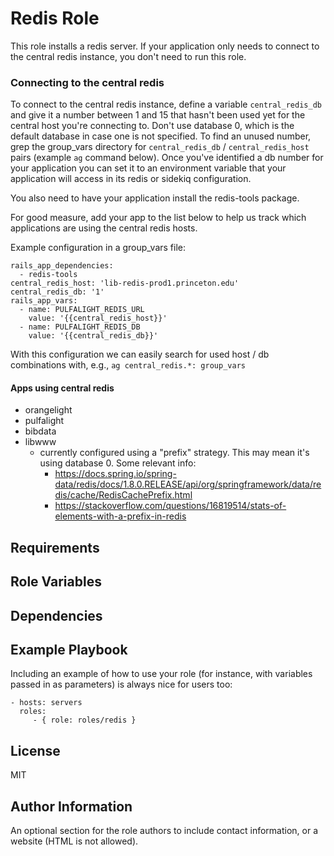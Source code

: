 Redis Role
=========

This role installs a redis server. If your application only needs to connect to
the central redis instance, you don't need to run this role.

### Connecting to the central redis

To connect to the central redis instance, define a variable `central_redis_db` and
give it a number between 1 and 15 that hasn't been used yet for the central host
you're connecting to. Don't use database
0, which is the default database in case one is not specified. To find an unused
number, grep the group_vars directory for `central_redis_db` /
`central_redis_host` pairs (example `ag` command below). Once you've
identified a db number for your application you can set it to an environment
variable that your application will access in its redis or sidekiq
configuration.

You also need to have your application install the redis-tools package.

For good measure, add your app to the list below to help us track which
applications are using the central redis hosts.

Example configuration in a group_vars file:

```
rails_app_dependencies:
  - redis-tools
central_redis_host: 'lib-redis-prod1.princeton.edu'
central_redis_db: '1'
rails_app_vars:
  - name: PULFALIGHT_REDIS_URL
    value: '{{central_redis_host}}'
  - name: PULFALIGHT_REDIS_DB
    value: '{{central_redis_db}}'
```

With this configuration we can easily search for used host / db combinations
with, e.g., `ag central_redis.*: group_vars`

#### Apps using central redis
- orangelight
- pulfalight
- bibdata
- libwww
    - currently configured using a "prefix" strategy. This may mean it's using
        database 0. Some relevant info:
        - https://docs.spring.io/spring-data/redis/docs/1.8.0.RELEASE/api/org/springframework/data/redis/cache/RedisCachePrefix.html
        - https://stackoverflow.com/questions/16819514/stats-of-elements-with-a-prefix-in-redis


Requirements
------------


Role Variables
--------------


Dependencies
------------


Example Playbook
----------------

Including an example of how to use your role (for instance, with variables
passed in as parameters) is always nice for users too:

    - hosts: servers
      roles:
         - { role: roles/redis }

License
-------

MIT

Author Information
------------------

An optional section for the role authors to include contact information, or a
website (HTML is not allowed).
